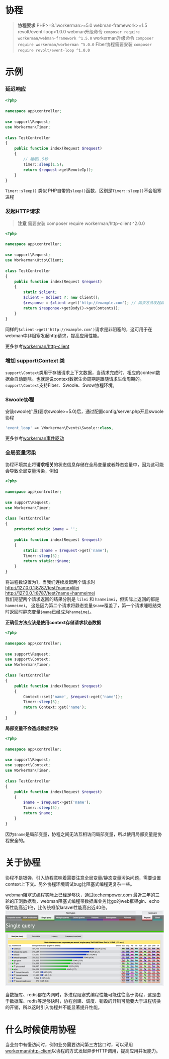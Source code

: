 # 协程

> **协程要求**
> PHP>=8.1workerman>=5.0 webman-framework>=1.5 revolt/event-loop>1.0.0
> webman升级命令 `composer require workerman/webman-framework ^1.5.0`
> workerman升级命令 `composer require workerman/workerman ^5.0.0`
> Fiber协程需要安装 `composer require revolt/event-loop ^1.0.0`

# 示例
### 延迟响应

```php
<?php

namespace app\controller;

use support\Request;
use Workerman\Timer;

class TestController
{
    public function index(Request $request)
    {
        // 睡眠1.5秒
        Timer::sleep(1.5);
        return $request->getRemoteIp();
    }
}
```
`Timer::sleep()` 类似 PHP自带的`sleep()`函数，区别是`Timer::sleep()`不会阻塞进程


### 发起HTTP请求

> **注意**
> 需要安装 composer require workerman/http-client ^2.0.0

```php
<?php

namespace app\controller;

use support\Request;
use Workerman\Http\Client;

class TestController
{
    public function index(Request $request)
    {
        static $client;
        $client = $client ?: new Client();
        $response = $client->get('http://example.com'); // 同步方法发起异步请求
        return $response->getBody()->getContents();
    }
}
```
同样的`$client->get('http://example.com')`请求是非阻塞的，这可用于在webman中非阻塞发起http请求，提高应用性能。

更多参考[workerman/http-client](https://www.workerman.net/doc/workerman/components/workerman-http-client.html)

### 增加 support\Context 类

`support\Context`类用于存储请求上下文数据，当请求完成时，相应的context数据会自动删除。也就是说context数据生命周期是跟随请求生命周期的。`support\Context`支持Fiber、Swoole、Swow协程环境。



### Swoole协程
安装swoole扩展(要求swoole>=5.0)后，通过配置config/server.php开启swoole协程
```php
'event_loop' => \Workerman\Events\Swoole::class,
```

更多参考[workerman事件驱动](https://www.workerman.net/doc/workerman/appendices/event.html)

### 全局变量污染

协程环境禁止将**请求相关**的状态信息存储在全局变量或者静态变量中，因为这可能会导致全局变量污染，例如

```php
<?php

namespace app\controller;

use support\Request;
use Workerman\Timer;

class TestController
{
    protected static $name = '';

    public function index(Request $request)
    {
        static::$name = $request->get('name');
        Timer::sleep(5);
        return static::$name;
    }
}
```

将进程数设置为1，当我们连续发起两个请求时  
http://127.0.0.1:8787/test?name=lilei  
http://127.0.0.1:8787/test?name=hanmeimei  
我们期望两个请求返回的结果分别是 `lilei` 和 `hanmeimei`，但实际上返回的都是`hanmeimei`。
这是因为第二个请求将静态变量`$name`覆盖了，第一个请求睡眠结束时返回时静态变量`$name`已经成为`hanmeimei`。

**正确但方法应该是使用context存储请求状态数据**
```php
<?php

namespace app\controller;

use support\Request;
use support\Context;
use Workerman\Timer;

class TestController
{
    public function index(Request $request)
    {
        Context::set('name', $request->get('name'));
        Timer::sleep(5);
        return Context::get('name');
    }
}
```

**局部变量不会造成数据污染**
```php
<?php

namespace app\controller;

use support\Request;
use support\Context;
use Workerman\Timer;

class TestController
{
    public function index(Request $request)
    {
        $name = $request->get('name');
        Timer::sleep(5);
        return $name;
    }
}
```
因为`$name`是局部变量，协程之间无法互相访问局部变量，所以使用局部变量是协程安全的。

# 关于协程
协程不是银弹，引入协程意味着需要注意全局变量/静态变量污染问题，需要设置context上下文。另外协程环境调试bug比阻塞式编程更复杂一些。

webman阻塞式编程实际上已经足够快，通过[techempower.com](https://www.techempower.com/benchmarks/#section=data-r21&l=zijnjz-6bj&test=db&f=1ekg-cbcw-2t4w-27wr68-pc0-iv9slc-0-1ekgw-39g-kxs00-o0zk-4fu13d-2x8do8-2) 最近三年的三轮的压测数据看，webman阻塞式编程带数据库业务比go的web框架gin、echo等性能高近1倍，比传统框架laravel性能高出近40倍。
![](.././assets/img/benchemarks-go-sw.png?)

当数据库、redis都在内网时，多进程阻塞式编程性能可能往往高于协程，这是由于数据库、redis等足够快时，协程创建、调度、销毁的开销可能要大于进程切换的开销，所以这时引入协程并不能显著提升性能。

# 什么时候使用协程
当业务中有慢访问时，例如业务需要访问第三方接口时，可以采用[workerman/http-client](https://www.workerman.net/doc/workerman/components/workerman-http-client.html)以协程的方式发起异步HTTP调用，提高应用并发能力。